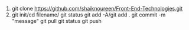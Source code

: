 1. git clone https://github.com/shaiknoureen/Front-End-Technologies.git
2. git init/cd filename/
git status
git add -A/git add .
git commit -m "message"
git pull
git status
git push
